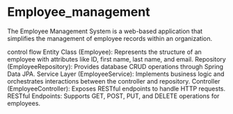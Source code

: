 # Employee_management
The Employee Management System is a web-based application that simplifies the management of employee records within an organization.

control flow
Entity Class (Employee):
      Represents the structure of an employee with attributes like ID, first name, last name, and email.
Repository (EmployeeRepository):
      Provides database CRUD operations through Spring Data JPA.
Service Layer (EmployeeService):
      Implements business logic and orchestrates interactions between the controller and repository.
Controller (EmployeeController):
      Exposes RESTful endpoints to handle HTTP requests.
RESTful Endpoints:
      Supports GET, POST, PUT, and DELETE operations for employees.
